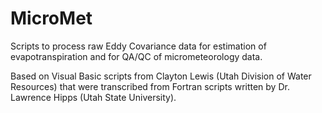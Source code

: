 # MicroMet
Scripts to process raw Eddy Covariance data for estimation of evapotranspiration and for QA/QC of micrometeorology data.

Based on Visual Basic scripts from Clayton Lewis (Utah Division of Water Resources) that were transcribed from Fortran scripts written by Dr. Lawrence Hipps (Utah State University).
